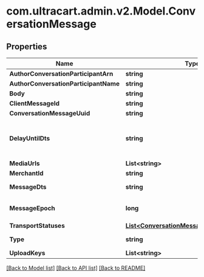 
# com.ultracart.admin.v2.Model.ConversationMessage

## Properties

Name | Type | Description | Notes
------------ | ------------- | ------------- | -------------
**AuthorConversationParticipantArn** | **string** |  | [optional] 
**AuthorConversationParticipantName** | **string** |  | [optional] 
**Body** | **string** |  | [optional] 
**ClientMessageId** | **string** |  | [optional] 
**ConversationMessageUuid** | **string** |  | [optional] 
**DelayUntilDts** | **string** | Delay message transmission until date/time | [optional] 
**MediaUrls** | **List&lt;string&gt;** |  | [optional] 
**MerchantId** | **string** |  | [optional] 
**MessageDts** | **string** | Message date/time | [optional] 
**MessageEpoch** | **long** | Message epoch milliseconds | [optional] 
**TransportStatuses** | [**List&lt;ConversationMessageTransportStatus&gt;**](ConversationMessageTransportStatus.md) |  | [optional] 
**Type** | **string** | Message type | [optional] 
**UploadKeys** | **List&lt;string&gt;** |  | [optional] 

[[Back to Model list]](../README.md#documentation-for-models)
[[Back to API list]](../README.md#documentation-for-api-endpoints)
[[Back to README]](../README.md)


